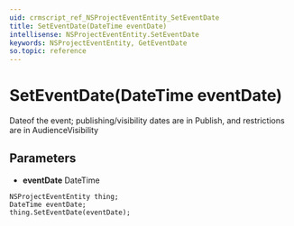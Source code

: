 ```yaml
---
uid: crmscript_ref_NSProjectEventEntity_SetEventDate
title: SetEventDate(DateTime eventDate)
intellisense: NSProjectEventEntity.SetEventDate
keywords: NSProjectEventEntity, GetEventDate
so.topic: reference
---
```


# SetEventDate(DateTime eventDate)

Dateof the event; publishing/visibility dates are in Publish, and restrictions are in AudienceVisibility

## Parameters

* **eventDate** DateTime

```crmscript
NSProjectEventEntity thing;
DateTime eventDate;
thing.SetEventDate(eventDate);
```

